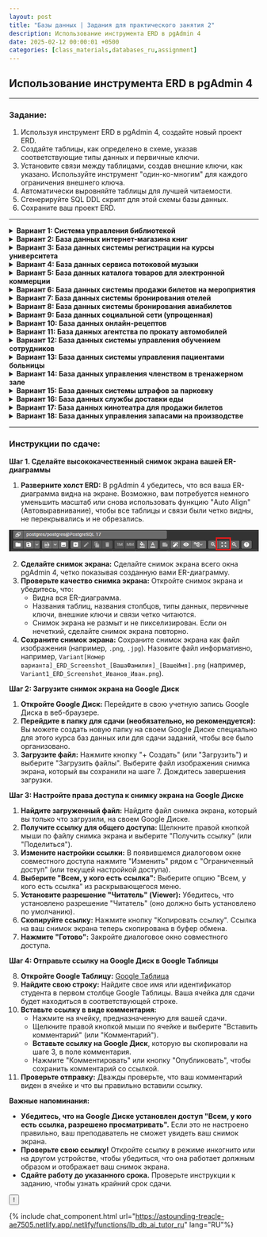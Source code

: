 ```yaml
---
layout: post
title: "Базы данных | Задания для практического занятия 2"
description: Использование инструмента ERD в pgAdmin 4
date: 2025-02-12 00:00:01 +0500
categories: [class_materials,databases_ru,assignment]
---
```


## Использование инструмента ERD в pgAdmin 4

---

### Задание:

1.  Используя инструмент ERD в pgAdmin 4, создайте новый проект ERD.
2.  Создайте таблицы, как определено в схеме, указав соответствующие типы данных и первичные ключи.
3.  Установите связи между таблицами, создав внешние ключи, как указано. Используйте инструмент "один-ко-многим" для каждого ограничения внешнего ключа.
4.  Автоматически выровняйте таблицы для лучшей читаемости.
5.  Сгенерируйте SQL DDL скрипт для этой схемы базы данных.
6.  Сохраните ваш проект ERD.

---

<details markdown="1">
<summary><strong>Вариант 1: Система управления библиотекой</strong></summary>

**Сценарий:** Спроектируйте базу данных для небольшой библиотеки, чтобы управлять ее коллекцией книг, авторов, читателей и выдачей книг.

**Схема базы данных:**

*   **Таблицы:**
    *   `Books` (Книги):
        *   `book_id` (integer, Primary Key) - Уникальный идентификатор каждой книги.
        *   `title` (character varying) - Название книги.
        *   `isbn` (character varying) - Международный стандартный книжный номер.
        *   `publication_year` (integer) - Год публикации.
        *   `genre` (character varying) - Жанр книги.
    *   `Authors` (Авторы):
        *   `author_id` (integer, Primary Key) - Уникальный идентификатор каждого автора.
        *   `first_name` (character varying) - Имя автора.
        *   `last_name` (character varying) - Фамилия автора.
    *   `Book_Authors` (Книги_Авторы): (Таблица-связка для отношения "многие-ко-многим" между книгами и авторами)
        *   `book_id` (integer, Foreign Key referencing `Books(book_id)`)
        *   `author_id` (integer, Foreign Key referencing `Authors(author_id)`)
        *   **(Составной первичный ключ: `book_id`, `author_id`)**
    *   `Borrowers` (Читатели):
        *   `borrower_id` (integer, Primary Key) - Уникальный идентификатор каждого читателя.
        *   `first_name` (character varying) - Имя читателя.
        *   `last_name` (character varying) - Фамилия читателя.
        *   `address` (character varying) - Адрес читателя.
        *   `phone_number` (character varying) - Номер телефона читателя.
    *   `Loans` (Выдачи):
        *   `loan_id` (integer, Primary Key) - Уникальный идентификатор каждой выдачи.
        *   `book_id` (integer, Foreign Key referencing `Books(book_id)`)
        *   `borrower_id` (integer, Foreign Key referencing `Borrowers(borrower_id)`)
        *   `loan_date` (date) - Дата выдачи книги.
        *   `return_date` (date, Nullable) - Дата возврата книги (может быть null, если книга еще не возвращена).

*   **Связи:**
    *   Один-ко-многим между `Authors` и `Book_Authors` (Один автор может написать несколько книг).
    *   Один-ко-многим между `Books` и `Book_Authors` (Одна книга может быть написана несколькими авторами).
    *   Один-ко-многим между `Books` и `Loans` (Одна книга может быть выдана несколько раз).
    *   Один-ко-многим между `Borrowers` и `Loans` (Один читатель может взять несколько книг).

</details>

<details markdown="1">
<summary><strong>Вариант 2: База данных интернет-магазина книг</strong></summary>

**Сценарий:** Спроектируйте базу данных для интернет-магазина книг, чтобы управлять книгами, авторами, покупателями, заказами и издателями.

**Схема базы данных:**

*   **Таблицы:**
    *   `Books` (Книги):
        *   `book_id` (integer, Primary Key)
        *   `title` (character varying)
        *   `isbn` (character varying)
        *   `publication_year` (integer)
        *   `price` (numeric)
        *   `publisher_id` (integer, Foreign Key referencing `Publishers(publisher_id)`)
    *   `Authors` (Авторы):
        *   `author_id` (integer, Primary Key)
        *   `first_name` (character varying)
        *   `last_name` (character varying)
    *   `Book_Authors` (Книги_Авторы): (Таблица-связка)
        *   `book_id` (integer, Foreign Key referencing `Books(book_id)`)
        *   `author_id` (integer, Foreign Key referencing `Authors(author_id)`)
        *   **(Составной первичный ключ: `book_id`, `author_id`)**
    *   `Customers` (Покупатели):
        *   `customer_id` (integer, Primary Key)
        *   `first_name` (character varying)
        *   `last_name` (character varying)
        *   `email` (character varying)
        *   `address` (character varying)
    *   `Publishers` (Издатели):
        *   `publisher_id` (integer, Primary Key)
        *   `publisher_name` (character varying)
        *   `publisher_address` (character varying)
    *   `Orders` (Заказы):
        *   `order_id` (integer, Primary Key)
        *   `customer_id` (integer, Foreign Key referencing `Customers(customer_id)`)
        *   `order_date` (date)
    *   `Order_Items` (Позиции_заказа): (Таблица-связка для отношения "многие-ко-многим" между заказами и книгами)
        *   `order_item_id` (integer, Primary Key) - Уникальный идентификатор каждой позиции в заказе.
        *   `order_id` (integer, Foreign Key referencing `Orders(order_id)`)
        *   `book_id` (integer, Foreign Key referencing `Books(book_id)`)
        *   `quantity` (integer)
        * `price` (numeric) - цена книги на момент заказа (может отличаться от текущей цены).

*   **Связи:**
    *   Один-ко-многим между `Authors` и `Book_Authors`.
    *   Один-ко-многим между `Books` и `Book_Authors`.
    *   Один-ко-многим между `Publishers` и `Books`.
    *   Один-ко-многим между `Customers` и `Orders`.
    *   Один-ко-многим между `Orders` и `Order_Items`.
    *   Один-ко-многим между `Books` и `Order_Items`.

</details>

<details markdown="1">
<summary><strong>Вариант 3: База данных системы регистрации на курсы университета</strong></summary>

**Сценарий:** Спроектируйте базу данных для университета, чтобы управлять студентами, курсами, преподавателями, факультетами и записями на курсы.

**Схема базы данных:**

*   **Таблицы:**
    *   `Students` (Студенты):
        *   `student_id` (integer, Primary Key)
        *   `first_name` (character varying)
        *   `last_name` (character varying)
        *   `major` (character varying)
    *   `Courses` (Курсы):
        *   `course_id` (integer, Primary Key)
        *   `course_name` (character varying)
        *   `course_code` (character varying)
        *   `credits` (integer)
        *   `department_id` (integer, Foreign Key referencing `Departments(department_id)`)
    *   `Professors` (Преподаватели):
        *   `professor_id` (integer, Primary Key)
        *   `first_name` (character varying)
        *   `last_name` (character varying)
        *   `department_id` (integer, Foreign Key referencing `Departments(department_id)`)
    *  `Departments` (Факультеты):
        *   `department_id` (integer, Primary Key)
        *   `department_name` (character varying)
        *   `building` (character varying)
    *   `Enrollments` (Записи): (Таблица-связка - представляет студента, записанного на курс, который ведет преподаватель)
        *   `enrollment_id` (integer, Primary Key) - Уникальный идентификатор каждой записи.
        *   `student_id` (integer, Foreign Key referencing `Students(student_id)`)
        *   `course_id` (integer, Foreign Key referencing `Courses(course_id)`)
        *   `professor_id` (integer, Foreign Key referencing `Professors(professor_id)`)
        *   `semester` (character varying) - например, "Осень 2024", "Весна 2025".
        *   `grade` (character varying, Nullable) - Оценка, полученная студентом (может быть null, если курс еще не завершен).

*   **Связи:**
    *   Один-ко-многим между `Departments` и `Courses`.
    *   Один-ко-многим между `Departments` и `Professors`.
    *   Один-ко-многим между `Students` и `Enrollments`.
    *   Один-ко-многим между `Courses` и `Enrollments`.
    *   Один-ко-многим между `Professors` и `Enrollments`.

</details>

<details markdown="1">
<summary><strong>Вариант 4: База данных сервиса потоковой музыки</strong></summary>

**Сценарий:** Спроектируйте базу данных для сервиса потоковой музыки, чтобы управлять исполнителями, альбомами, песнями, пользователями и плейлистами.

**Схема базы данных:**

*   **Таблицы:**
    *   `Artists` (Исполнители):
        *   `artist_id` (integer, Primary Key)
        *   `artist_name` (character varying)
        *   `genre` (character varying)
    *   `Albums` (Альбомы):
        *   `album_id` (integer, Primary Key)
        *   `album_name` (character varying)
        *   `artist_id` (integer, Foreign Key referencing `Artists(artist_id)`)
        *   `release_year` (integer)
    *   `Songs` (Песни):
        *   `song_id` (integer, Primary Key)
        *   `song_name` (character varying)
        *   `album_id` (integer, Foreign Key referencing `Albums(album_id)`)
        *   `track_number` (integer)
        *   `duration` (integer) - Длительность в секундах.
    *   `Users` (Пользователи):
        *   `user_id` (integer, Primary Key)
        *   `username` (character varying, unique)
        *   `email` (character varying, unique)
        *   `registration_date` (date)
    *   `Playlists` (Плейлисты):
        *   `playlist_id` (integer, Primary Key)
        *   `playlist_name` (character varying)
        *   `user_id` (integer, Foreign Key referencing `Users(user_id)`)
        *   `creation_date` (date)
    *   `Playlist_Songs` (Песни_плейлиста): (Таблица-связка)
        *   `playlist_id` (integer, Foreign Key referencing `Playlists(playlist_id)`)
        *   `song_id` (integer, Foreign Key referencing `Songs(song_id)`)
        *   **(Составной первичный ключ: `playlist_id`, `song_id`)**
        *   `added_date` (timestamp)

*   **Связи:**
    *   Один-ко-многим между `Artists` и `Albums`.
    *   Один-ко-многим между `Albums` и `Songs`.
    *   Один-ко-многим между `Users` и `Playlists`.
    *   Один-ко-многим между `Playlists` и `Playlist_Songs`.
    *   Один-ко-многим между `Songs` и `Playlist_Songs`.

</details>

<details markdown="1">
<summary><strong>Вариант 5: База данных каталога товаров для электронной коммерции</strong></summary>

**Сценарий:** Спроектируйте базу данных для платформы электронной коммерции, чтобы управлять товарами, категориями, брендами, поставщиками и отзывами о товарах.

**Схема базы данных:**

*   **Таблицы:**
    *   `Products` (Товары):
        *   `product_id` (integer, Primary Key)
        *   `product_name` (character varying)
        *   `description` (text)
        *   `price` (numeric)
        *   `category_id` (integer, Foreign Key referencing `Categories(category_id)`)
        *   `brand_id` (integer, Foreign Key referencing `Brands(brand_id)`)
        *   `supplier_id` (integer, Foreign Key referencing `Suppliers(supplier_id)`)
    *   `Categories` (Категории):
        *   `category_id` (integer, Primary Key)
        *   `category_name` (character varying)
    *   `Brands` (Бренды):
        *   `brand_id` (integer, Primary Key)
        *   `brand_name` (character varying)
    *   `Suppliers` (Поставщики):
        *   `supplier_id` (integer, Primary Key)
        *   `supplier_name` (character varying)
        *   `supplier_contact` (character varying)
    *   `Product_Reviews` (Отзывы_о_товарах):
        *   `review_id` (integer, Primary Key)
        *   `product_id` (integer, Foreign Key referencing `Products(product_id)`)
        *   `rating` (integer) - например, от 1 до 5 звезд.
        *   `comment` (text, Nullable)
        *   `review_date` (timestamp)

*   **Связи:**
    *   Один-ко-многим между `Categories` и `Products`.
    *   Один-ко-многим между `Brands` и `Products`.
    *   Один-ко-многим между `Suppliers` и `Products`.
    *   Один-ко-многим между `Products` и `Product_Reviews`.

</details>

<details markdown="1">
<summary><strong>Вариант 6: База данных системы продажи билетов на мероприятия</strong></summary>

**Сценарий:** Спроектируйте базу данных для системы продажи билетов на мероприятия, чтобы управлять событиями, местами проведения, билетами, покупателями и заказами.

**Схема базы данных:**

*   **Таблицы:**
    *   `Events` (События):
        *   `event_id` (integer, Primary Key)
        *   `event_name` (character varying)
        *   `event_date` (timestamp)
        *   `venue_id` (integer, Foreign Key referencing `Venues(venue_id)`)
    *   `Venues` (Места_проведения):
        *   `venue_id` (integer, Primary Key)
        *   `venue_name` (character varying)
        *   `venue_address` (character varying)
        *   `capacity` (integer)
    *   `Tickets` (Билеты):
        *   `ticket_id` (integer, Primary Key)
        *   `event_id` (integer, Foreign Key referencing `Events(event_id)`)
        *   `ticket_type` (character varying) - например, "Обычный вход", "VIP".
        *   `price` (numeric)
        *  `quantity_available` (integer)
    *   `Customers` (Покупатели):
        *   `customer_id` (integer, Primary Key)
        *   `first_name` (character varying)
        *   `last_name` (character varying)
        *   `email` (character varying)
    *   `Orders` (Заказы):
        *   `order_id` (integer, Primary Key)
        *   `customer_id` (integer, Foreign Key referencing `Customers(customer_id)`)
        *   `order_date` (timestamp)
    *   `Order_Tickets` (Билеты_заказа): (Таблица-связка)
        *   `order_ticket_id` (integer, Primary Key) - Уникальный идентификатор каждой позиции билета в заказе.
        *   `order_id` (integer, Foreign Key referencing `Orders(order_id)`)
        *   `ticket_id` (integer, Foreign Key referencing `Tickets(ticket_id)`)
        *   `quantity` (integer)
        *   `price` (numeric) - Цена билета на момент заказа.

*   **Связи:**
    *   Один-ко-многим между `Venues` и `Events`.
    *   Один-ко-многим между `Events` и `Tickets`.
    *   Один-ко-многим между `Customers` и `Orders`.
    *   Один-ко-многим между `Orders` и `Order_Tickets`.
    *   Один-ко-многим между `Tickets` и `Order_Tickets`.

</details>

<details markdown="1">
<summary><strong>Вариант 7: База данных системы бронирования отелей</strong></summary>

**Сценарий:** Спроектируйте базу данных для отеля, чтобы управлять номерами, гостями, бронированиями и удобствами.

**Схема базы данных:**

*   **Таблицы:**
    *   `Rooms` (Номера):
        *   `room_id` (integer, Primary Key)
        *   `room_number` (character varying, unique within hotel) - уникальный в пределах отеля
        *   `room_type` (character varying) - например, "Одноместный", "Двухместный", "Люкс".
        *   `capacity` (integer) - вместимость
        *   `price_per_night` (numeric) - цена за ночь
    *   `Guests` (Гости):
        *   `guest_id` (integer, Primary Key)
        *   `first_name` (character varying)
        *   `last_name` (character varying)
        *   `phone_number` (character varying)
        *   `email` (character varying)
    *   `Reservations` (Бронирования):
        *   `reservation_id` (integer, Primary Key)
        *   `guest_id` (integer, Foreign Key referencing `Guests(guest_id)`)
        *   `room_id` (integer, Foreign Key referencing `Rooms(room_id)`)
        *   `check_in_date` (date) - дата заезда
        *   `check_out_date` (date) - дата выезда
        *   `number_of_guests` (integer) - количество гостей
        *   `total_price` (numeric) - общая стоимость
    *   `Amenities` (Удобства):
        *   `amenity_id` (integer, Primary Key)
        *   `amenity_name` (character varying) - например, "Wi-Fi", "Завтрак", "Парковка".
    *   `Room_Amenities` (Удобства_номеров): (Таблица-связка для отношения "многие-ко-многим" между номерами и удобствами)
        *   `room_id` (integer, Foreign Key referencing `Rooms(room_id)`)
        *   `amenity_id` (integer, Foreign Key referencing `Amenities(amenity_id)`)
        *   **(Составной первичный ключ: `room_id`, `amenity_id`)**

*   **Связи:**
    *   Один-ко-многим между `Rooms` и `Reservations`.
    *   Один-ко-многим между `Guests` и `Reservations`.
    *   Один-ко-многим между `Rooms` и `Room_Amenities`.
    *   Один-ко-многим между `Amenities` и `Room_Amenities`.

</details>

<details markdown="1">
<summary><strong>Вариант 8: База данных системы бронирования авиабилетов</strong></summary>

**Сценарий:** Спроектируйте базу данных для авиакомпании, чтобы управлять рейсами, аэропортами, самолетами, пассажирами и бронированиями.

**Схема базы данных:**

*   **Таблицы:**
    *   `Flights` (Рейсы):
        *   `flight_id` (integer, Primary Key)
        *   `flight_number` (character varying, unique) - уникальный номер рейса
        *   `departure_airport_id` (integer, Foreign Key referencing `Airports(airport_id)`) - аэропорт отправления
        *   `arrival_airport_id` (integer, Foreign Key referencing `Airports(airport_id)`) - аэропорт прибытия
        *   `departure_time` (timestamp) - время отправления
        *   `arrival_time` (timestamp) - время прибытия
        *   `aircraft_id` (integer, Foreign Key referencing `Aircrafts(aircraft_id)`) - самолет
    *   `Airports` (Аэропорты):
        *   `airport_id` (integer, Primary Key)
        *   `airport_code` (character varying, unique) - например, "JFK", "LAX", "CDG".
        *   `airport_name` (character varying)
        *   `city` (character varying)
        *   `country` (character varying)
    *   `Aircrafts` (Самолеты):
        *   `aircraft_id` (integer, Primary Key)
        *   `model` (character varying) - например, "Boeing 737", "Airbus A320".
        *   `capacity` (integer) - вместимость
    *   `Passengers` (Пассажиры):
        *   `passenger_id` (integer, Primary Key)
        *   `first_name` (character varying)
        *   `last_name` (character varying)
        *   `passport_number` (character varying, unique) - уникальный номер паспорта
        *   `email` (character varying)
    *   `Bookings` (Бронирования):
        *   `booking_id` (integer, Primary Key)
        *   `flight_id` (integer, Foreign Key referencing `Flights(flight_id)`)
        *   `passenger_id` (integer, Foreign Key referencing `Passengers(passenger_id)`)
        *   `booking_date` (timestamp) - дата бронирования
        *   `seat_number` (character varying) - номер места
        *   `fare` (numeric) - стоимость билета

*   **Связи:**
    *   Один-ко-многим между `Airports` и `Flights` (для аэропортов отправления и прибытия - две связи).
    *   Один-ко-многим между `Aircrafts` и `Flights`.
    *   Один-ко-многим между `Passengers` и `Bookings`.
    *   Один-ко-многим между `Flights` и `Bookings`.

</details>

<details markdown="1">
<summary><strong>Вариант 9: База данных социальной сети (упрощенная)</strong></summary>

**Сценарий:** Спроектируйте базу данных для упрощенной социальной сети, чтобы управлять пользователями, постами, комментариями и лайками.

**Схема базы данных:**

*   **Таблицы:**
    *   `Users` (Пользователи):
        *   `user_id` (integer, Primary Key)
        *   `username` (character varying, unique) - уникальное имя пользователя
        *   `email` (character varying, unique) - уникальный email
        *   `registration_date` (timestamp) - дата регистрации
    *   `Posts` (Посты):
        *   `post_id` (integer, Primary Key)
        *   `user_id` (integer, Foreign Key referencing `Users(user_id)`)
        *   `post_text` (text) - текст поста
        *   `post_timestamp` (timestamp) - время создания поста
    *   `Comments` (Комментарии):
        *   `comment_id` (integer, Primary Key)
        *   `post_id` (integer, Foreign Key referencing `Posts(post_id)`)
        *   `user_id` (integer, Foreign Key referencing `Users(user_id)`)
        *   `comment_text` (text) - текст комментария
        *   `comment_timestamp` (timestamp) - время создания комментария
    *   `Likes` (Лайки):
        *   `like_id` (integer, Primary Key)
        *   `post_id` (integer, Foreign Key referencing `Posts(post_id)`)
        *   `user_id` (integer, Foreign Key referencing `Users(user_id)`)
        *    `like_timestamp` (timestamp)
        *   **(Уникальное ограничение: `post_id`, `user_id`)** - чтобы пользователь мог поставить лайк посту только один раз.

*   **Связи:**
    *   Один-ко-многим между `Users` и `Posts`.
    *   Один-ко-многим между `Posts` и `Comments`.
    *   Один-ко-многим между `Users` и `Comments`.
    *   Один-ко-многим между `Posts` и `Likes`.
    *   Один-ко-многим между `Users` и `Likes`.

</details>

<details markdown="1">
<summary><strong>Вариант 10: База данных онлайн-рецептов</strong></summary>

**Сценарий:** Спроектируйте базу данных для веб-сайта с онлайн-рецептами, чтобы управлять рецептами, ингредиентами, пользователями, создающими рецепты, и категориями.

**Схема базы данных:**

*   **Таблицы:**
    *   `Recipes` (Рецепты):
        *   `recipe_id` (integer, Primary Key)
        *   `recipe_name` (character varying)
        *   `description` (text)
        *   `instructions` (text)
        *   `category_id` (integer, Foreign Key referencing `Categories(category_id)`)
        *   `user_id` (integer, Foreign Key referencing `Users(user_id)`) - Пользователь, создавший рецепт.
        *   `creation_date` (date)
    *   `Ingredients` (Ингредиенты):
        *   `ingredient_id` (integer, Primary Key)
        *   `ingredient_name` (character varying)
    *   `Recipe_Ingredients` (Рецепты_Ингредиенты): (Таблица-связка)
        *   `recipe_id` (integer, Foreign Key referencing `Recipes(recipe_id)`)
        *   `ingredient_id` (integer, Foreign Key referencing `Ingredients(ingredient_id)`)
        *   `quantity` (character varying) - например, "1 стакан", "2 ст.л.", "по вкусу".
        *   **(Составной первичный ключ: `recipe_id`, `ingredient_id`)**
    *   `Categories` (Категории):
        *   `category_id` (integer, Primary Key)
        *   `category_name` (character varying) - например, "Завтрак", "Обед", "Ужин", "Десерт".
    *   `Users` (Пользователи):
        *   `user_id` (integer, Primary Key)
        *   `username` (character varying, unique)
        *   `email` (character varying, unique)

*   **Связи:**
    *   Один-ко-многим между `Categories` и `Recipes`.
    *   Один-ко-многим между `Users` и `Recipes`.
    *   Один-ко-многим между `Recipes` и `Recipe_Ingredients`.
    *   Один-ко-многим между `Ingredients` и `Recipe_Ingredients`.

</details>

<details markdown="1">
<summary><strong>Вариант 11: База данных агентства по прокату автомобилей</strong></summary>

**Сценарий:** Спроектируйте базу данных для агентства по прокату автомобилей, чтобы управлять автомобилями, клиентами, прокатом и моделями автомобилей.

**Схема базы данных:**

*   **Таблицы:**
    *   `Cars` (Автомобили):
        *   `car_id` (integer, Primary Key)
        *   `license_plate` (character varying, unique)
        *   `model_id` (integer, Foreign Key referencing `Car_Models(model_id)`)
        *   `mileage` (integer)
        *   `availability_status` (character varying) - например, "Доступен", "В прокате", "На обслуживании".
    *   `Car_Models` (Модели_автомобилей):
        *   `model_id` (integer, Primary Key)
        *   `model_name` (character varying) - например, "Седан", "Внедорожник", "Грузовик".
        *   `make` (character varying) - например, "Toyota", "Ford", "Honda".
        *   `rental_rate_per_day` (numeric)
    *   `Customers` (Клиенты):
        *   `customer_id` (integer, Primary Key)
        *   `first_name` (character varying)
        *   `last_name` (character varying)
        *   `driver_license_number` (character varying, unique)
        *   `phone_number` (character varying)
    *   `Rentals` (Прокат):
        *   `rental_id` (integer, Primary Key)
        *   `car_id` (integer, Foreign Key referencing `Cars(car_id)`)
        *   `customer_id` (integer, Foreign Key referencing `Customers(customer_id)`)
        *   `rental_start_date` (date)
        *   `rental_end_date` (date)
        *   `total_rental_price` (numeric)

*   **Связи:**
    *   Один-ко-многим между `Car_Models` и `Cars`.
    *   Один-ко-многим между `Customers` и `Rentals`.
    *   Один-ко-многим между `Cars` и `Rentals`.

</details>

<details markdown="1">
<summary><strong>Вариант 12: База данных системы управления обучением сотрудников</strong></summary>

**Сценарий:** Спроектируйте базу данных для компании, чтобы управлять сотрудниками, учебными курсами, учебными сессиями и записями сотрудников на обучение.

**Схема базы данных:**

*   **Таблицы:**
    *   `Employees` (Сотрудники):
        *   `employee_id` (integer, Primary Key)
        *   `first_name` (character varying)
        *   `last_name` (character varying)
        *   `department` (character varying)
        *   `job_title` (character varying)
    *   `Training_Courses` (Учебные_курсы):
        *   `course_id` (integer, Primary Key)
        *   `course_name` (character varying)
        *   `description` (text)
        *   `duration_days` (integer)
    *   `Training_Sessions` (Учебные_сессии):
        *   `session_id` (integer, Primary Key)
        *   `course_id` (integer, Foreign Key referencing `Training_Courses(course_id)`)
        *   `session_date` (date)
        *   `location` (character varying)
        *   `capacity` (integer)
    *   `Employee_Trainings` (Обучение_сотрудников): (Таблица-связка)
        *   `employee_training_id` (integer, Primary Key) - Уникальный идентификатор каждой записи об обучении сотрудника.
        *   `employee_id` (integer, Foreign Key referencing `Employees(employee_id)`)
        *   `session_id` (integer, Foreign Key referencing `Training_Sessions(session_id)`)
        *   `enrollment_date` (date)
        *   `completion_status` (character varying) - например, "Записан", "Завершено", "Ожидает".
        *   `grade` (character varying, Nullable)

*   **Связи:**
    *   Один-ко-многим между `Training_Courses` и `Training_Sessions`.
    *   Один-ко-многим между `Employees` и `Employee_Trainings`.
    *   Один-ко-многим между `Training_Sessions` и `Employee_Trainings`.

</details>

<details markdown="1">
<summary><strong>Вариант 13: База данных системы управления пациентами больницы</strong></summary>

**Сценарий:** Спроектируйте базу данных для больницы, чтобы управлять пациентами, врачами, приемами, медицинскими записями и отделениями.

**Схема базы данных:**

*   **Таблицы:**
    *   `Patients` (Пациенты):
        *   `patient_id` (integer, Primary Key)
        *   `first_name` (character varying)
        *   `last_name` (character varying)
        *   `date_of_birth` (date)
        *   `gender` (character varying)
        *   `address` (character varying)
        *   `phone_number` (character varying)
    *   `Doctors` (Врачи):
        *   `doctor_id` (integer, Primary Key)
        *   `first_name` (character varying)
        *   `last_name` (character varying)
        *   `specialization` (character varying)
        *   `department_id` (integer, Foreign Key referencing `Departments(department_id)`)
    *   `Departments` (Отделения):
        *   `department_id` (integer, Primary Key)
        *   `department_name` (character varying) - например, "Кардиология", "Неврология", "Педиатрия".
        *   `building` (character varying)
    *   `Appointments` (Приемы):
        *   `appointment_id` (integer, Primary Key)
        *   `patient_id` (integer, Foreign Key referencing `Patients(patient_id)`)
        *   `doctor_id` (integer, Foreign Key referencing `Doctors(doctor_id)`)
        *   `appointment_date_time` (timestamp)
        *   `reason_for_visit` (text)
    *   `Medical_Records` (Медицинские записи):
        *   `record_id` (integer, Primary Key)
        *   `patient_id` (integer, Foreign Key referencing `Patients(patient_id)`)
        *   `record_date` (date)
        *   `diagnosis` (text)
        *   `treatment` (text)
        *   `doctor_id` (integer, Foreign Key referencing `Doctors(doctor_id)`)

*   **Связи:**
    *   Один-ко-многим между `Departments` и `Doctors`.
    *   Один-ко-многим между `Patients` и `Appointments`.
    *   Один-ко-многим между `Doctors` и `Appointments`.
    *   Один-ко-многим между `Patients` и `Medical_Records`.
    *   Один-ко-многим между `Doctors` и `Medical_Records`.

</details>

<details markdown="1">
<summary><strong>Вариант 14: База данных управления членством в тренажерном зале</strong></summary>

**Сценарий:** Спроектируйте базу данных для тренажерного зала, чтобы управлять членами, тренерами, занятиями, типами членства и посещаемостью.

**Схема базы данных:**

*   **Таблицы:**
    *   `Members` (Члены):
        *   `member_id` (integer, Primary Key)
        *   `first_name` (character varying)
        *   `last_name` (character varying)
        *   `date_of_birth` (date)
        *   `email` (character varying, unique)
        *   `phone_number` (character varying)
        *   `membership_type_id` (integer, Foreign Key referencing `Membership_Types(membership_type_id)`)
        *   `join_date` (date)
    *   `Trainers` (Тренеры):
        *   `trainer_id` (integer, Primary Key)
        *   `first_name` (character varying)
        *   `last_name` (character varying)
        *   `specialization` (character varying)
    *   `Classes` (Занятия):
        *   `class_id` (integer, Primary Key)
        *   `class_name` (character varying) - например, "Йога", "Зумба", "Спиннинг".
        *   `description` (text)
        *   `trainer_id` (integer, Foreign Key referencing `Trainers(trainer_id)`)
        *   `schedule_time` (timestamp)
        *   `capacity` (integer)
    *   `Membership_Types` (Типы членства):
        *   `membership_type_id` (integer, Primary Key)
        *   `membership_name` (character varying) - например, "Базовый", "Премиум", "Семейный".
        *   `price` (numeric)
        *   `duration_months` (integer)
    *   `Attendance` (Посещаемость):
        *   `attendance_id` (integer, Primary Key)
        *   `member_id` (integer, Foreign Key referencing `Members(member_id)`)
        *   `class_id` (integer, Foreign Key referencing `Classes(class_id)`)
        *   `attendance_date` (date)

*   **Связи:**
    *   Один-ко-многим между `Membership_Types` и `Members`.
    *   Один-ко-многим между `Trainers` и `Classes`.
    *   Один-ко-многим между `Classes` и `Attendance`.
    *   Один-ко-многим между `Members` и `Attendance`.

</details>

<details markdown="1">
<summary><strong>Вариант 15: База данных системы штрафов за парковку</strong></summary>

**Сценарий:** Спроектируйте базу данных для города, чтобы управлять штрафами за парковку, транспортными средствами, сотрудниками службы парковки и нарушениями.

**Схема базы данных:**

*   **Таблицы:**
    *   `Parking_Tickets` (Штрафы за парковку):
        *   `ticket_id` (integer, Primary Key)
        *   `vehicle_id` (integer, Foreign Key referencing `Vehicles(vehicle_id)`)
        *   `officer_id` (integer, Foreign Key referencing `Parking_Officers(officer_id)`)
        *   `violation_id` (integer, Foreign Key referencing `Parking_Violations(violation_id)`)
        *   `ticket_issue_date_time` (timestamp)
        *   `ticket_location` (character varying)
        *   `fine_amount` (numeric)
        *   `payment_status` (character varying) - например, "Оплачен", "Не оплачен", "Просрочен".
    *   `Vehicles` (Транспортные средства):
        *   `vehicle_id` (integer, Primary Key)
        *   `license_plate_number` (character varying, unique)
        *   `make` (character varying)
        *   `model` (character varying)
        *   `color` (character varying)
    *   `Parking_Officers` (Сотрудники службы парковки):
        *   `officer_id` (integer, Primary Key)
        *   `officer_badge_number` (character varying, unique)
        *   `first_name` (character varying)
        *   `last_name` (character varying)
    *   `Parking_Violations` (Нарушения правил парковки):
        *   `violation_id` (integer, Primary Key)
        *   `violation_code` (character varying, unique)
        *   `violation_description` (text)
        *   `fine_amount` (numeric)

*   **Связи:**
    *   Один-ко-многим между `Vehicles` и `Parking_Tickets`.
    *   Один-ко-многим между `Parking_Officers` и `Parking_Tickets`.
    *   Один-ко-многим между `Parking_Violations` и `Parking_Tickets`.

</details>

<details markdown="1">
<summary><strong>Вариант 16: База данных службы доставки еды</strong></summary>

**Сценарий:** Спроектируйте базу данных для службы доставки еды, чтобы управлять ресторанами, клиентами, заказами, курьерами и позициями меню.

**Схема базы данных:**

*   **Таблицы:**
    *   `Restaurants` (Рестораны):
        *   `restaurant_id` (integer, Primary Key)
        *   `restaurant_name` (character varying)
        *   `address` (character varying)
        *   `phone_number` (character varying)
        *   `cuisine_type` (character varying)
    *   `Customers` (Клиенты):
        *   `customer_id` (integer, Primary Key)
        *   `first_name` (character varying)
        *   `last_name` (character varying)
        *   `address` (character varying)
        *   `phone_number` (character varying)
        *   `email` (character varying)
    *   `Delivery_Drivers` (Курьеры):
        *   `driver_id` (integer, Primary Key)
        *   `first_name` (character varying)
        *   `last_name` (character varying)
        *   `vehicle_type` (character varying) - например, "Автомобиль", "Велосипед", "Скутер".
    *   `Orders` (Заказы):
        *   `order_id` (integer, Primary Key)
        *   `customer_id` (integer, Foreign Key referencing `Customers(customer_id)`)
        *   `restaurant_id` (integer, Foreign Key referencing `Restaurants(restaurant_id)`)
        *   `driver_id` (integer, Foreign Key referencing `Delivery_Drivers(driver_id)`, Nullable) - Курьер, назначенный на заказ (изначально Null).
        *   `order_date_time` (timestamp)
        *   `delivery_address` (character varying)
        *   `order_status` (character varying) - например, "Ожидает", "Готовится", "В пути", "Доставлен".
        *   `total_amount` (numeric)
    *   `Menu_Items` (Позиции меню):
        *   `menu_item_id` (integer, Primary Key)
        *   `restaurant_id` (integer, Foreign Key referencing `Restaurants(restaurant_id)`)
        *   `item_name` (character varying)
        *   `description` (text)
        *   `price` (numeric)

*   **Связи:**
    *   Один-ко-многим между `Restaurants` и `Menu_Items`.
    *   Один-ко-многим между `Customers` и `Orders`.
    *   Один-ко-многим между `Restaurants` и `Orders`.
    *   Один-ко-многим между `Delivery_Drivers` и `Orders` (nullable foreign key).

</details>

<details markdown="1">
<summary><strong>Вариант 17: База данных кинотеатра для продажи билетов</strong></summary>

**Сценарий:** Спроектируйте базу данных для кинотеатра, чтобы управлять фильмами, сеансами, кинозалами, билетами и клиентами.

*   **Таблицы:**
    *   `Movies` (Фильмы):
        *   `movie_id` (integer, Primary Key)
        *   `movie_title` (character varying)
        *   `genre` (character varying)
        *   `duration_minutes` (integer)
        *   `release_date` (date)
    *   `Theaters` (Кинозалы):
        *   `theater_id` (integer, Primary Key)
        *   `theater_name` (character varying) - например, "Зал 1", "IMAX Зал".
        *   `capacity` (integer)
    *   `Screenings` (Сеансы):
        *   `screening_id` (integer, Primary Key)
        *   `movie_id` (integer, Foreign Key referencing `Movies(movie_id)`)
        *   `theater_id` (integer, Foreign Key referencing `Theaters(theater_id)`)
        *   `start_time` (timestamp)
        *   `end_time` (timestamp)
        *   `ticket_price` (numeric)
    *   `Customers` (Клиенты):
        *   `customer_id` (integer, Primary Key)
        *   `first_name` (character varying)
        *   `last_name` (character varying)
        *   `email` (character varying)
    *   `Tickets` (Билеты):
        *   `ticket_id` (integer, Primary Key)
        *   `screening_id` (integer, Foreign Key referencing `Screenings(screening_id)`)
        *   `customer_id` (integer, Foreign Key referencing `Customers(customer_id)`)
        *   `seat_number` (character varying)
        *   `purchase_date_time` (timestamp)

*   **Связи:**
    *   Один-ко-многим между `Movies` и `Screenings`.
    *   Один-ко-многим между `Theaters` и `Screenings`.
    *   Один-ко-многим между `Screenings` и `Tickets`.
    *   Один-ко-многим между `Customers` и `Tickets`.

</details>

<details markdown="1">
<summary><strong>Вариант 18: База данных управления запасами на производстве</strong></summary>

**Сценарий:** Спроектируйте базу данных для производственной компании, чтобы управлять продуктами, сырьем, поставщиками, запасами и заказами.

*   **Таблицы:**
    *   `Products` (Продукты):
        *   `product_id` (integer, Primary Key)
        *   `product_name` (character varying)
        *   `description` (text)
        *   `selling_price` (numeric)
    *   `Raw_Materials` (Сырье):
        *   `material_id` (integer, Primary Key)
        *   `material_name` (character varying)
        *   `unit_of_measurement` (character varying) - например, "кг", "литры", "штуки".
        *   `supplier_id` (integer, Foreign Key referencing `Suppliers(supplier_id)`)
        *   `cost_per_unit` (numeric)
    *   `Suppliers` (Поставщики):
        *   `supplier_id` (integer, Primary Key)
        *   `supplier_name` (character varying)
        *   `contact_person` (character varying)
        *   `phone_number` (character varying)
    *   `Inventory` (Запасы):
        *   `inventory_id` (integer, Primary Key)
        *   `material_id` (integer, Foreign Key referencing `Raw_Materials(material_id)`)
        *   `quantity_in_stock` (integer)
        *   `last_stock_update` (timestamp)
    *   `Production_Orders` (Производственные заказы):
        *   `order_id` (integer, Primary Key)
        *   `product_id` (integer, Foreign Key referencing `Products(product_id)`)
        *   `order_date` (date)
        *   `quantity_ordered` (integer)
        *   `status` (character varying) - например, "Ожидает", "В производстве", "Завершен".

*   **Связи:**
    *   Один-ко-многим между `Suppliers` и `Raw_Materials`.
    *   Один-ко-многим между `Raw_Materials` и `Inventory`.
    *   Один-ко-многим между `Products` и `Production_Orders`.

</details>

---

### Инструкции по сдаче:

**Шаг 1. Сделайте высококачественный снимок экрана вашей ER-диаграммы**

1.  **Разверните холст ERD:** В pgAdmin 4 убедитесь, что вся ваша ER-диаграмма видна на экране.  Возможно, вам потребуется немного уменьшить масштаб или снова использовать функцию "Auto Align" (Автовыравнивание), чтобы все таблицы и связи были четко видны, не перекрывались и не обрезались.

![](/assets/images/2025-02-12-db-ass-2/Pasted%20image%2020250212163907.png)

2.  **Сделайте снимок экрана:** Сделайте снимок экрана всего окна pgAdmin 4, четко показывая созданную вами ER-диаграмму.
3.  **Проверьте качество снимка экрана:** Откройте снимок экрана и убедитесь, что:
    *   Видна вся ER-диаграмма.
    *   Названия таблиц, названия столбцов, типы данных, первичные ключи, внешние ключи и связи четко читаются.
    *   Снимок экрана не размыт и не пикселизирован. Если он нечеткий, сделайте снимок экрана повторно.
4.  **Сохраните снимок экрана:** Сохраните снимок экрана как файл изображения (например, `.png`, `.jpg`). Назовите файл информативно, например,
	`Variant[Номер варианта]_ERD_Screenshot_[ВашаФамилия]_[ВашеИмя].png`
	(например, `Variant1_ERD_Screenshot_Иванов_Иван.png`).

**Шаг 2: Загрузите снимок экрана на Google Диск**
1.  **Откройте Google Диск:** Перейдите в свою учетную запись Google Диска в веб-браузере.
2.  **Перейдите в папку для сдачи (необязательно, но рекомендуется):**  Вы можете создать новую папку на своем Google Диске специально для этого курса баз данных или для сдачи заданий, чтобы все было организовано.
3.  **Загрузите файл:** Нажмите кнопку "+ Создать" (или "Загрузить") и выберите "Загрузить файлы". Выберите файл изображения снимка экрана, который вы сохранили на шаге 7. Дождитесь завершения загрузки.

**Шаг 3:  Настройте права доступа к снимку экрана на Google Диске**
1.  **Найдите загруженный файл:** Найдите файл снимка экрана, который вы только что загрузили, на своем Google Диске.
2.  **Получите ссылку для общего доступа:** Щелкните правой кнопкой мыши по файлу снимка экрана и выберите "Получить ссылку" (или "Поделиться").
3.  **Измените настройки ссылки:** В появившемся диалоговом окне совместного доступа нажмите "Изменить" рядом с "Ограниченный доступ" (или текущей настройкой доступа).
4.  **Выберите "Всем, у кого есть ссылка":** Выберите опцию "Всем, у кого есть ссылка" из раскрывающегося меню.
5.  **Установите разрешение "Читатель" (Viewer):** Убедитесь, что установлено разрешение "Читатель" (оно должно быть установлено по умолчанию).
6.  **Скопируйте ссылку:** Нажмите кнопку "Копировать ссылку". Ссылка на ваш снимок экрана теперь скопирована в буфер обмена.
7.  **Нажмите "Готово":** Закройте диалоговое окно совместного доступа.

**Шаг 4: Отправьте ссылку на Google Диск в Google Таблицы**

8.  **Откройте Google Таблицу:** [Google Таблица](https://docs.google.com/spreadsheets/d/1H8FV5kKGYbwti5CUExw_6JIKOoCBeMyoYpTQ-d14IsQ/edit?usp=sharing)
9.  **Найдите свою строку:** Найдите свое имя или идентификатор студента в первом столбце Google Таблицы. Ваша ячейка для сдачи будет находиться в соответствующей строке.
10. **Вставьте ссылку в виде комментария:**
    *   Нажмите на ячейку, предназначенную для вашей сдачи.
    *   Щелкните правой кнопкой мыши по ячейке и выберите "Вставить комментарий" (или "Комментарий").
    *   **Вставьте ссылку на Google Диск**, которую вы скопировали на шаге 3, в поле комментария.
    *   Нажмите "Комментировать" или кнопку "Опубликовать", чтобы сохранить комментарий со ссылкой.
11. **Проверьте отправку:** Дважды проверьте, что ваш комментарий виден в ячейке и что вы правильно вставили ссылку.

**Важные напоминания:**

*   **Убедитесь, что на Google Диске установлен доступ "Всем, у кого есть ссылка, разрешено просматривать".** Если это не настроено правильно, ваш преподаватель не сможет увидеть ваш снимок экрана.
*   **Проверьте свою ссылку!**  Откройте ссылку в режиме инкогнито или на другом устройстве, чтобы убедиться, что она работает должным образом и отображает ваш снимок экрана.
*   **Сдайте работу до указанного срока.** Проверьте инструкции к заданию, чтобы узнать крайний срок сдачи.

<!-- Easter Egg Button and Hidden GIF -->
<script>
function toggleEasterEgg() {
  const eggDiv = document.getElementById('easterEggGif');
  eggDiv.style.display = (eggDiv.style.display === 'none') ? 'block' : 'none';
}
</script>

<button onclick="toggleEasterEgg()">!</button>

{% include chat_component.html url="https://astounding-treacle-ae7505.netlify.app/.netlify/functions/lb_db_ai_tutor_ru" lang="RU"%}

<div id="easterEggGif" style="display:none; margin-top:1em;">
  <img src="https://media1.giphy.com/media/v1.Y2lkPTc5MGI3NjExa2xpazY3ODQzc2ozbjJiemU2OWZkZXUwMnlrd2dpeXV0cXIwanQ1cCZlcD12MV9pbnRlcm5hbF9naWZfYnlfaWQmY3Q9Zw/YHYmMLkOmqoo/giphy.gif" alt="Playful GIF">
</div>